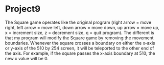 # Project9
The Square game operates like the original program (right arrow = move right, left arrow = move left, down arrow = move down, up arrow = move up, x = increment size, z = decrement size, q = quit program). The different is that my program will modify the Square game by removing the movement boundaries. Whenever the square crosses a boundary on either the x-axis or y-axis of the 510 by 254 screen, it will be teleported to the other end of the axis. For example, if the square passes the x-axis boundary at 510, the new x value will be 0.
